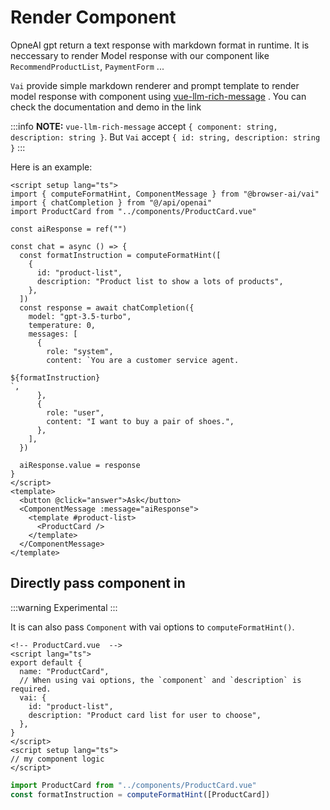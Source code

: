 # Render Component
OpneAI gpt return a text response with markdown format in runtime. It is neccessary to render Model response with our component like `RecommendProductList`, `PaymentForm` ...

`Vai` provide simple markdown renderer and prompt template to render model response with component using [vue-llm-rich-message](https://github.com/shunnNet/vue-llm-rich-message) . You can check the documentation and demo in the link


:::info
**NOTE:** `vue-llm-rich-message` accept `{ component: string, description: string }`. But `Vai` accept `{ id: string, description: string }`
:::

Here is an example:
```vue
<script setup lang="ts">
import { computeFormatHint, ComponentMessage } from "@browser-ai/vai"
import { chatCompletion } from "@/api/openai"
import ProductCard from "../components/ProductCard.vue"

const aiResponse = ref("")

const chat = async () => {
  const formatInstruction = computeFormatHint([
    {
      id: "product-list",
      description: "Product list to show a lots of products",
    },
  ])
  const response = await chatCompletion({
    model: "gpt-3.5-turbo",
    temperature: 0,
    messages: [
      {
        role: "system",
        content: `You are a customer service agent.

${formatInstruction}        
`,
      },
      {
        role: "user",
        content: "I want to buy a pair of shoes.",
      },
    ],
  })

  aiResponse.value = response
}
</script>
<template>
  <button @click="answer">Ask</button>
  <ComponentMessage :message="aiResponse">
    <template #product-list>
      <ProductCard />
    </template>
  </ComponentMessage>
</template>
```

## Directly pass component in
:::warning
Experimental
:::

It is can also pass `Component` with vai options to `computeFormatHint()`. 

```vue
<!-- ProductCard.vue  -->
<script lang="ts">
export default {
  name: "ProductCard",
  // When using vai options, the `component` and `description` is required.
  vai: {
    id: "product-list",
    description: "Product card list for user to choose",
  },
}
</script>
<script setup lang="ts">
// my component logic
</script>

```

```ts
import ProductCard from "../components/ProductCard.vue"
const formatInstruction = computeFormatHint([ProductCard])
```